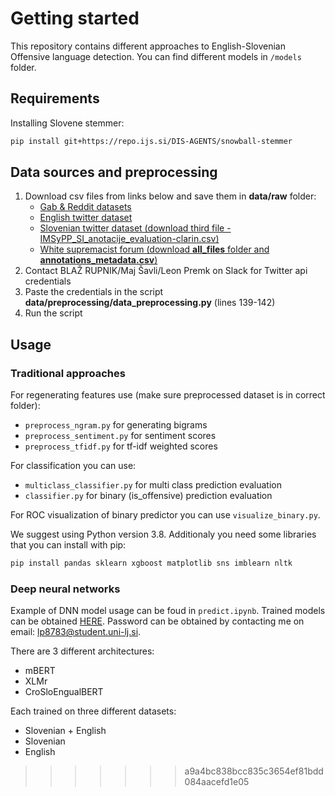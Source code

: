 
# Getting started
This repository contains different approaches to English-Slovenian Offensive language detection. You can find different models in `/models` folder.

## Requirements

Installing Slovene stemmer:
```sh
pip install git+https://repo.ijs.si/DIS-AGENTS/snowball-stemmer
```

## Data sources and preprocessing

1. Download csv files from links below and save them in **data/raw** folder:
    - [Gab & Reddit datasets](https://github.com/jing-qian/A-Benchmark-Dataset-for-Learning-to-Intervene-in-Online-Hate-Speech/tree/master/data)
    - [English twitter dataset](https://data.world/thomasrdavidson/hate-speech-and-offensive-language)
    - [Slovenian twitter dataset (download third file - IMSyPP_SI_anotacije_evaluation-clarin.csv)](https://www.clarin.si/repository/xmlui/handle/11356/1398)
    - [White supremacist forum (download **all_files** folder and **annotations_metadata.csv**)](https://github.com/Vicomtech/hate-speech-dataset)
2. Contact BLAŽ RUPNIK/Maj Šavli/Leon Premk on Slack for Twitter api credentials
3. Paste the credentials in the script **data/preprocessing/data_preprocessing.py** (lines 139-142)
3. Run the script

## Usage

### Traditional approaches

For regenerating features use (make sure preprocessed dataset is in correct folder):
- `preprocess_ngram.py` for generating bigrams
- `preprocess_sentiment.py` for sentiment scores
- `preprocess_tfidf.py` for tf-idf weighted scores

For classification you can use:
- `multiclass_classifier.py` for multi class prediction evaluation
- `classifier.py` for binary (is_offensive) prediction evaluation

For ROC visualization of binary predictor you can use `visualize_binary.py`.

We suggest using Python version 3.8. Additionaly you need some libraries that you can install with pip:
```sh
pip install pandas sklearn xgboost matplotlib sns imblearn nltk 
```

### Deep neural networks 
Example of DNN model usage can be foud in `predict.ipynb`. Trained models can be obtained [HERE](https://drive.google.com/drive/folders/1xRx20enFwD3mVe8LvX2c8v5M37jvo0X5?usp=sharing). Password can be obtained by contacting me on email: <lp8783@student.uni-lj.si>.

There are 3 different architectures:
- mBERT
- XLMr
- CroSloEngualBERT

Each trained on three different datasets:
- Slovenian + English
- Slovenian
- English

>>>>>>> a9a4bc838bcc835c3654ef81bdd084aacefd1e05
